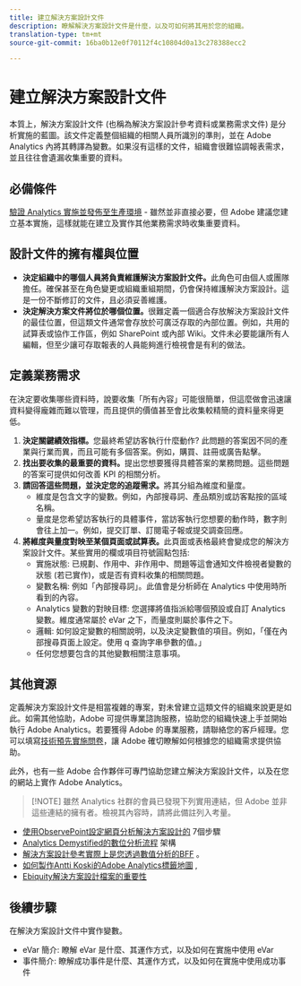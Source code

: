 ```yaml
---
title: 建立解決方案設計文件
description: 瞭解解決方案設計文件是什麼，以及可如何將其用於您的組織。
translation-type: tm+mt
source-git-commit: 16ba0b12e0f70112f4c10804d0a13c278388ecc2

---
```



# 建立解決方案設計文件

本質上，解決方案設計文件 (也稱為解決方案設計參考資料或業務需求文件) 是分析實施的藍圖。該文件定義整個組織的相關人員所識別的準則，並在 Adobe Analytics 內將其轉譯為變數。如果沒有這樣的文件，組織會很難協調報表需求，並且往往會遺漏收集重要的資料。

## 必備條件

[驗證 Analytics 實施並發佈至生產環境](../implement-with-launch/validate-publish-prod.md) - 雖然並非直接必要，但 Adobe 建議您建立基本實施，這樣就能在建立及實作其他業務需求時收集重要資料。

## 設計文件的擁有權與位置

* **決定組織中的哪個人員將負責維護解決方案設計文件。**&#x200B;此角色可由個人或團隊擔任。確保甚至在角色變更或組織重組期間，仍會保持維護解決方案設計。這是一份不斷修訂的文件，且必須妥善維護。
* **決定解決方案文件將位於哪個位置。**&#x200B;很難定義一個適合存放解決方案設計文件的最佳位置，但這類文件通常會存放於可廣泛存取的內部位置。例如，共用的試算表或協作工作區，例如 SharePoint 或內部 Wiki。文件未必要能讓所有人編輯，但至少讓可存取報表的人員能夠進行檢視會是有利的做法。

## 定義業務需求

在決定要收集哪些資料時，說要收集「所有內容」可能很簡單，但這麼做會迅速讓資料變得龐雜而難以管理，而且提供的價值甚至會比收集較精簡的資料量來得更低。

1. **決定關鍵績效指標。**&#x200B;您最終希望訪客執行什麼動作? 此問題的答案因不同的產業與行業而異，而且可能有多個答案。例如，購買、註冊或廣告點擊。
1. **找出要收集的最重要的資料。**&#x200B;提出您想要獲得具體答案的業務問題。這些問題的答案可提供如何改善 KPI 的相關分析。
1. **請回答這些問題，並決定您的追蹤需求。**&#x200B;將其分組為維度和量度。
   * 維度是包含文字的變數。例如，內部搜尋詞、產品類別或訪客點按的區域名稱。
   * 量度是您希望訪客執行的具體事件，當訪客執行您想要的動作時，數字則會往上加一。例如，提交訂單、訂閱電子報或提交調查回應。
1. **將維度與量度對映至某個頁面或試算表。**&#x200B;此頁面或表格最終會變成您的解決方案設計文件。某些實用的欄或項目符號圓點包括:
   * 實施狀態: 已規劃、作用中、非作用中、問題等這會通知文件檢視者變數的狀態 (若已實作)，或是否有資料收集的相關問題。
   * 變數名稱: 例如「內部搜尋詞」。此值會是分析師在 Analytics 中使用時所看到的內容。
   * Analytics 變數的對映目標: 您選擇將值指派給哪個預設或自訂 Analytics 變數。維度通常屬於 eVar 之下，而量度則屬於事件之下。
   * 邏輯: 如何設定變數的相關說明，以及決定變數值的項目。例如，「僅在內部搜尋頁面上設定。使用 q 查詢字串參數的值。」
   * 任何您想要包含的其他變數相關注意事項。

## 其他資源

定義解決方案設計文件是相當複雜的專案，對未曾建立這類文件的組織來說更是如此。如需其他協助，Adobe 可提供專業諮詢服務，協助您的組織快速上手並開始執行 Adobe Analytics。若要獲得 Adobe 的專業服務，請聯絡您的客戶經理。您可以填寫[技術預先實施問卷](assets/technical-pre-implementation-questionnaire.pdf)，讓 Adobe 確切瞭解如何根據您的組織需求提供協助。

此外，也有一些 Adobe 合作夥伴可專門協助您建立解決方案設計文件，以及在您的網站上實作 Adobe Analytics。

> [!NOTE] 雖然 Analytics 社群的會員已發現下列實用連結，但 Adobe 並非這些連結的擁有者。檢視其內容時，請將此備註列入考量。

* [使用ObservePoint設定網頁分析解決方案設計的](https://resources.observepoint.com/blog/7-steps-solution-design-data-governance) 7個步驟
* [Analytics Demystified的數位分析流程](https://analyticsdemystified.com/analytics-strategy/framework-digital-analytics-process/) 架構
* [解決方案設計參考實際上是您透過數值分析的BFF](http://numericanalytics.com/why-a-simple-piece-of-documentation-is-the-key-to-analytics-success-the-solution-design-reference-is-actually-your-bff/) 。
* [如何製作Antti Koski的Adobe Analytics標籤地圖](http://www.anttikoski.fi/how-to-make-adobe-analytics-tagging-map-aka-solution-design-requirements-for-sitecatalyst-implementation/) ,
* [Ebiquity解決方案設計檔案的重要性](https://www.ebiquity.com/news-insights/analytics/the-importance-of-the-solution-design-document)

## 後續步驟

在解決方案設計文件中實作變數。

* eVar 簡介: 瞭解 eVar 是什麼、其運作方式，以及如何在實施中使用 eVar
* 事件簡介: 瞭解成功事件是什麼、其運作方式，以及如何在實施中使用成功事件
